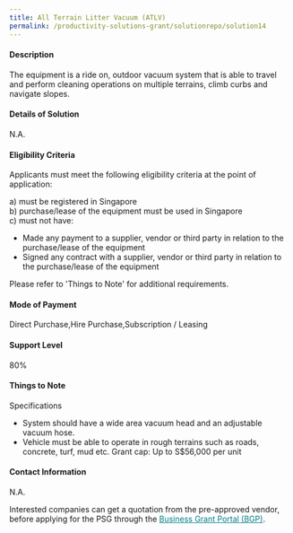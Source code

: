 ```yaml
---
title: All Terrain Litter Vacuum (ATLV)
permalink: /productivity-solutions-grant/solutionrepo/solution14
---
```


#### Description

The equipment is a ride on, outdoor vacuum system that is able to travel and perform cleaning operations on multiple terrains, climb curbs and navigate slopes. 

#### Details of Solution

N.A.

#### Eligibility Criteria

Applicants must meet the following eligibility criteria at the point of application:

a) must be registered in Singapore <br>
b) purchase/lease of the equipment must be used in Singapore <br>
c) must not have:
- Made any payment to a supplier, vendor or third party in relation to the purchase/lease of the equipment
- Signed any contract with a supplier, vendor or third party in relation to the purchase/lease of the equipment

Please refer to 'Things to Note' for additional requirements.

#### Mode of Payment
Direct Purchase,Hire Purchase,Subscription / Leasing

#### Support Level
80%

#### Things to Note
Specifications
- System should have a wide area vacuum head  and an adjustable vacuum hose. 
- Vehicle must be able to operate in rough terrains such as roads, concrete, turf, mud etc.
Grant cap: Up to S$56,000 per unit

#### Contact Information
N.A.

Interested companies can get a quotation from the pre-approved vendor, before applying for the PSG through the <a target='_blank' style='color:#037e8a' href='https://www.businessgrants.gov.sg/'>Business Grant Portal (BGP)</a>.
